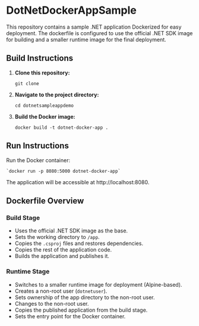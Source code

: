 # DotNetDockerAppSample

This repository contains a sample .NET application Dockerized for easy deployment. The dockerfile is configured to use the official .NET SDK image for building and a smaller runtime image for the final deployment.

## Build Instructions

1. **Clone this repository:**
    
    `git clone`
    
2. **Navigate to the project directory:**
    
    `cd dotnetsampleappdemo`
    
3. **Build the Docker image:**
    
    `docker build -t dotnet-docker-app .`
    

## Run Instructions

Run the Docker container:

	`docker run -p 8080:5000 dotnet-docker-app`

The application will be accessible at http://localhost:8080.

## Dockerfile Overview

### Build Stage

- Uses the official .NET SDK image as the base.
- Sets the working directory to `/app`.
- Copies the `.csproj` files and restores dependencies.
- Copies the rest of the application code.
- Builds the application and publishes it.

### Runtime Stage

- Switches to a smaller runtime image for deployment (Alpine-based).
- Creates a non-root user (`dotnetuser`).
- Sets ownership of the app directory to the non-root user.
- Changes to the non-root user.
- Copies the published application from the build stage.
- Sets the entry point for the Docker container.
